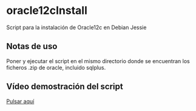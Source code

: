 # oracle12cInstall

Script para la instalación de Oracle12c en Debian Jessie

## Notas de uso

Poner y ejecutar el script en el mismo directorio donde se encuentran los ficheros .zip de oracle, incluido sqlplus.

## Vídeo demostración del script

[Pulsar aquí](https://youtu.be/DXlxCrYbeuM)
